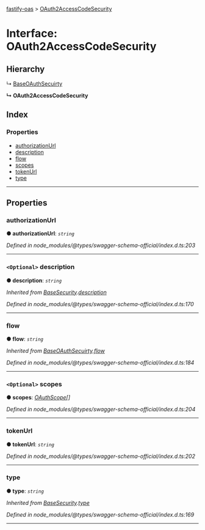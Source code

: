 [fastify-oas](../README.md) > [OAuth2AccessCodeSecurity](../interfaces/oauth2accesscodesecurity.md)

# Interface: OAuth2AccessCodeSecurity

## Hierarchy

↳  [BaseOAuthSecuirty](baseoauthsecuirty.md)

**↳ OAuth2AccessCodeSecurity**

## Index

### Properties

* [authorizationUrl](oauth2accesscodesecurity.md#authorizationurl)
* [description](oauth2accesscodesecurity.md#description)
* [flow](oauth2accesscodesecurity.md#flow)
* [scopes](oauth2accesscodesecurity.md#scopes)
* [tokenUrl](oauth2accesscodesecurity.md#tokenurl)
* [type](oauth2accesscodesecurity.md#type)

---

## Properties

<a id="authorizationurl"></a>

###  authorizationUrl

**● authorizationUrl**: *`string`*

*Defined in node_modules/@types/swagger-schema-official/index.d.ts:203*

___
<a id="description"></a>

### `<Optional>` description

**● description**: *`string`*

*Inherited from [BaseSecurity](basesecurity.md).[description](basesecurity.md#description)*

*Defined in node_modules/@types/swagger-schema-official/index.d.ts:170*

___
<a id="flow"></a>

###  flow

**● flow**: *`string`*

*Inherited from [BaseOAuthSecuirty](baseoauthsecuirty.md).[flow](baseoauthsecuirty.md#flow)*

*Defined in node_modules/@types/swagger-schema-official/index.d.ts:184*

___
<a id="scopes"></a>

### `<Optional>` scopes

**● scopes**: *[OAuthScope](oauthscope.md)[]*

*Defined in node_modules/@types/swagger-schema-official/index.d.ts:204*

___
<a id="tokenurl"></a>

###  tokenUrl

**● tokenUrl**: *`string`*

*Defined in node_modules/@types/swagger-schema-official/index.d.ts:202*

___
<a id="type"></a>

###  type

**● type**: *`string`*

*Inherited from [BaseSecurity](basesecurity.md).[type](basesecurity.md#type)*

*Defined in node_modules/@types/swagger-schema-official/index.d.ts:169*

___


